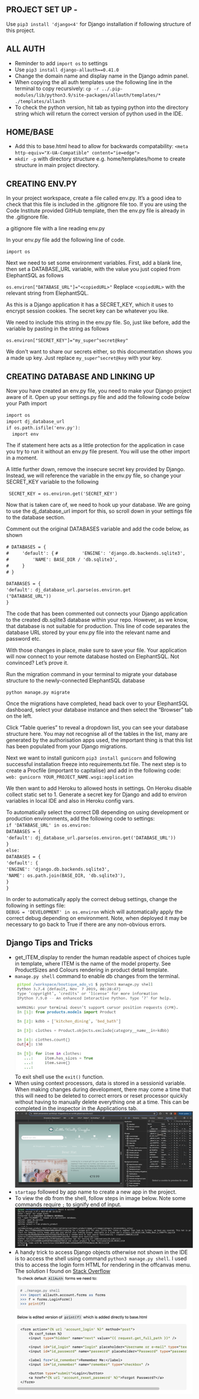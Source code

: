 ## PROJECT SET UP -
Use `pip3 install 'django<4'` for Django installation if following structure of this project.

## ALL AUTH
* Reminder to add `import os` to settings
* Use `pip3 install django-allauth==0.41.0`
* Change the domain name and display name in the Django admin panel.
* When copying the all auth templates use the following line in the terminal to copy recursively:
`cp -r ../.pip-modules/lib/python3.9/site-packages/allauth/templates/* ./templates/allauth`
* To check the python version, hit tab as typing python into the directory string which will return the correct 
version of python used in the IDE.

## HOME/BASE
* Add this to base.html head to allow for backwards compatability:
    `<meta http-equiv="X-UA-Compatible" content="ie=edge">`
* `mkdir -p` with directory structure e.g. home/templates/home to create structure in main project directory.


## CREATING ENV.PY

In your project workspace, create a file called env.py. It’s a good idea to check that this file is included in the .gitignore file too. If you are using the Code Institute provided GitHub template, then the env.py file is already in the .gitignore file.

a gitignore file with a line reading env.py

In your env.py file add the following line of code.

`import os`

Next we need to set some environment variables. First, add a blank line, then set a DATABASE_URL variable, with the value you just copied from ElephantSQL as follows

    
 `os.environ["DATABASE_URL"]="<copiedURL>"`
Replace `<copiedURL>` with the relevant string from ElephantSQL.

As this is a Django application it has a SECRET_KEY, which it uses to encrypt session cookies. The secret key can be whatever you like.

We need to include this string in the env.py file. So, just like before, add the variable by pasting in the string as follows

 `os.environ["SECRET_KEY"]="my_super^secret@key"`

We don't want to share our secrets either, so this documentation shows you a made up key. Just replace `my_super^secret@key` with your key.

## CREATING DATABASE AND LINKING UP

Now you have created an env.py file, you need to make your Django project aware of it. Open up your settings.py file and add the following code below your Path import

 `import os`<br>
 `import dj_database_url`<br>
 `if os.path.isfile('env.py'):`<br>
    &nbsp;&nbsp;&nbsp;&nbsp;`import env`

The if statement here acts as a little protection for the application in case you try to run it without an env.py file present. You will use the other import in a moment.

A little further down, remove the insecure secret key provided by Django. Instead, we will reference the variable in the env.py file, so change your SECRET_KEY variable to the following

` SECRET_KEY = os.environ.get('SECRET_KEY')`

Now that is taken care of, we need to hook up your database. We are going to use the dj_database_url import for this, so scroll down in your settings file to the database section.

Comment out the original DATABASES variable and add the code below, as shown


 `# DATABASES = {`<br>
 `#     'default': {`
 `#         'ENGINE': 'django.db.backends.sqlite3',`<br>
 `#         'NAME': BASE_DIR / 'db.sqlite3',`<br>
 `#     }`<br>
 `# }`<br>
    
 `DATABASES = { `<br>
     `'default': dj_database_url.parse(os.environ.get`<br>`("DATABASE_URL"))`<br>
 `}`
 
The code that has been commented out connects your Django application to the created db.sqlite3 database within your repo. However, as we know, that database is not suitable for production. This line of code separates the database URL stored by your env.py file into the relevant name and password etc.

With those changes in place, make sure to save your file. Your application will now connect to your remote database hosted on ElephantSQL. Not convinced? Let’s prove it.

Run the migration command in your terminal to migrate your database structure to the newly-connected ElephantSQL database

 `python manage.py migrate`

Once the migrations have completed, head back over to your ElephantSQL dashboard, select your database instance and then select the “Browser” tab on the left.

Click “Table queries” to reveal a dropdown list, you can see your database structure here. You may not recognise all of the tables in the list, many are generated by the authorisation apps used, the important thing is that this list has been populated from your Django migrations.

Next we want to install gunicorn  `pip3 install gunicorn` and following successful installation freeze into requirements.txt file. The next step is to create a Procfile (important to capitalise) and add in the following code: `web: gunicorn YOUR_PROJECT_NAME.wsgi:application`

We then want to add Heroku to allowed hosts in settings. On Heroku disable collect static set to 1. Generate a secret key for Django and add to environ variables in local IDE and also in Heroku config vars.

To automatically select the correct DB depending on using development or production environments, add the following code to settings:<br>
`if 'DATABASE_URL' in os.environ:`<br>
    `DATABASES = {`<br>
        `'default': dj_database_url.parse(os.environ.get('DATABASE_URL'))`<br>
    `}`<br>
`else:`<br>
    `DATABASES = {`<br>
        `'default': {`<br>
            `'ENGINE': 'django.db.backends.sqlite3',`<br>
            `'NAME': os.path.join(BASE_DIR, 'db.sqlite3'),`<br>
        `}`<br>
    `}`<br>

In order to automatically apply the correct debug settings, change the following in settings file: <br>
`DEBUG = 'DEVELOPMENT' in os.environ` which will automatically apply the correct debug depending on environment. Note, when deployed it may be necessary to go back to True if there are any non-obvious errors.


## Django Tips and Tricks
- get_ITEM_display to render the human readable aspect of choices tuple in template, where ITEM is the name of the model property. See ProductSizes and Colours rendering in product detail template.
- `manage.py shell` command to enable db changes from the terminal. ![shell](shell.png) To exit shell use the `exit()` function.
- When using context processors, data is stored in a sessionid variable. When making changes during development, there may come a time that this will need to be deleted to correct errors or reset processor quickly without having to manually delete everything one at a time. This can be completed in the inspector in the Applications tab.
![session id](session-id.png)
- `startapp` followed by app name to create a new app in the project.
- To view the db from the shell, follow steps in image below. Note some commands require `;` to signify end of input.
![sqlite-shell](sqlite-shell.png)
- A handy trick to access Django objects otherwise not shown in the IDE is to access the shell using command `python3 manage.py shell`. I used this to access the login form HTML for rendering in the offcanvas menu. The solution I found on [Stack Overflow](https://stackoverflow.com/questions/39197723/how-to-move-singup-signin-templates-into-dropdown-menu)
![default-forms](accessing-default-forms.png)